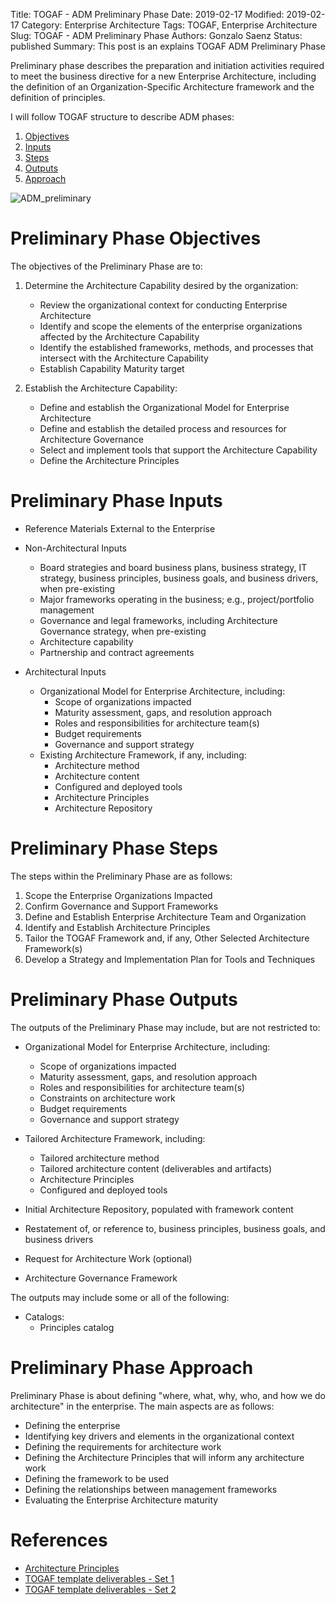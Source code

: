 Title: TOGAF - ADM Preliminary Phase
Date: 2019-02-17
Modified: 2019-02-17
Category: Enterprise Architecture
Tags: TOGAF, Enterprise Architecture
Slug: TOGAF - ADM Preliminary Phase
Authors: Gonzalo Saenz
Status: published
Summary: This post is an explains TOGAF ADM Preliminary Phase

Preliminary phase describes the preparation and initiation activities required to meet the business directive for a new Enterprise Architecture, including the definition of an Organization-Specific Architecture framework and the definition of principles.

I will follow TOGAF structure to describe ADM phases:

1. [Objectives](#objectives)
2. [Inputs](#inputs)
3. [Steps](#steps)
4. [Outputs](#outputs)
4. [Approach](#approach)

![ADM_preliminary][]

# Preliminary Phase Objectives <a name="objectives"></a>

The objectives of the Preliminary Phase are to:

1. Determine the Architecture Capability desired by the organization:

    * Review the organizational context for conducting Enterprise Architecture
    * Identify and scope the elements of the enterprise organizations affected by the Architecture Capability
    * Identify the established frameworks, methods, and processes that intersect with the Architecture Capability
    * Establish Capability Maturity target

2. Establish the Architecture Capability:
    * Define and establish the Organizational Model for Enterprise Architecture
    * Define and establish the detailed process and resources for Architecture Governance
    * Select and implement tools that support the Architecture Capability
    * Define the Architecture Principles

# Preliminary Phase Inputs <a name="inputs"></a>

* Reference Materials External to the Enterprise
* Non-Architectural Inputs

    * Board strategies and board business plans, business strategy, IT strategy, business principles, business goals, and business drivers, when pre-existing
    * Major frameworks operating in the business; e.g., project/portfolio management
    * Governance and legal frameworks, including Architecture Governance strategy, when pre-existing
    * Architecture capability
    * Partnership and contract agreements

* Architectural Inputs

    * Organizational Model for Enterprise Architecture, including:
        * Scope of organizations impacted
        * Maturity assessment, gaps, and resolution approach
        * Roles and responsibilities for architecture team(s)
        * Budget requirements
        * Governance and support strategy
    * Existing Architecture Framework, if any, including:
        * Architecture method
        * Architecture content
        * Configured and deployed tools
        * Architecture Principles
        * Architecture Repository


# Preliminary Phase Steps <a name="steps"></a>

The steps within the Preliminary Phase are as follows:

1. Scope the Enterprise Organizations Impacted
2. Confirm Governance and Support Frameworks
3. Define and Establish Enterprise Architecture Team and Organization
4. Identify and Establish Architecture Principles
5. Tailor the TOGAF Framework and, if any, Other Selected Architecture Framework(s)
6. Develop a Strategy and Implementation Plan for Tools and Techniques

# Preliminary Phase Outputs <a name="outputs"></a>

The outputs of the Preliminary Phase may include, but are not restricted to:

* Organizational Model for Enterprise Architecture, including:

    * Scope of organizations impacted
    * Maturity assessment, gaps, and resolution approach
    * Roles and responsibilities for architecture team(s)
    * Constraints on architecture work
    * Budget requirements
    * Governance and support strategy
* Tailored Architecture Framework, including:

    * Tailored architecture method
    * Tailored architecture content (deliverables and  artifacts)
    * Architecture Principles
    * Configured and deployed tools

* Initial Architecture Repository, populated with framework content
* Restatement of, or reference to, business principles, business  goals, and business drivers
* Request for Architecture Work (optional)
* Architecture Governance Framework

The outputs may include some or all of the following:

* Catalogs:
    - Principles catalog

# Preliminary Phase Approach <a name="approach"></a>

Preliminary Phase is about defining "where, what, why, who, and how we do architecture" in the enterprise. The main aspects are as follows:

* Defining the enterprise
* Identifying key drivers and elements in the organizational context
* Defining the requirements for architecture work
* Defining the Architecture Principles that will inform any architecture work
* Defining the framework to be used
* Defining the relationships between management frameworks
* Evaluating the Enterprise Architecture maturity


# References

* [Architecture Principles][principles]
* [TOGAF template deliverables - Set 1][togaf_deliverables1]
* [TOGAF template deliverables - Set 2][togaf_deliverables2]

<!-- Links -->

[ADM_preliminary]: http://pubs.opengroup.org/architecture/togaf92-doc/arch/Figures/prelim.png "ADM Preliminra Phase"
[principles]: http://pubs.opengroup.org/architecture/togaf92-doc/arch/chap20.html#tag_20 "Architecture Principles"
[togaf_deliverables1]: https://publications.opengroup.org/i092 "TOGAF 9 template deliverables - set 1"
[togaf_deliverables2]: https://publications.opengroup.org/i093 "TOGAF 9 template deliverables - set 2"
